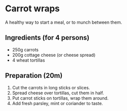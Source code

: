 # Carrot wraps


A healthy way to start a meal, or to munch between them.

## Ingredients (for 4 persons)

* 250g carrots
* 200g cottage cheese (or cheese spread)
* 4 wheat tortillas

## Preparation (20m)

1. Cut the carrots in long sticks or slices.
2. Spread cheese over tortillas, cut them in half.
3. Put carrot sticks on tortillas, wrap them around.
4. Add fresh parsley, mint or coriander to taste.
